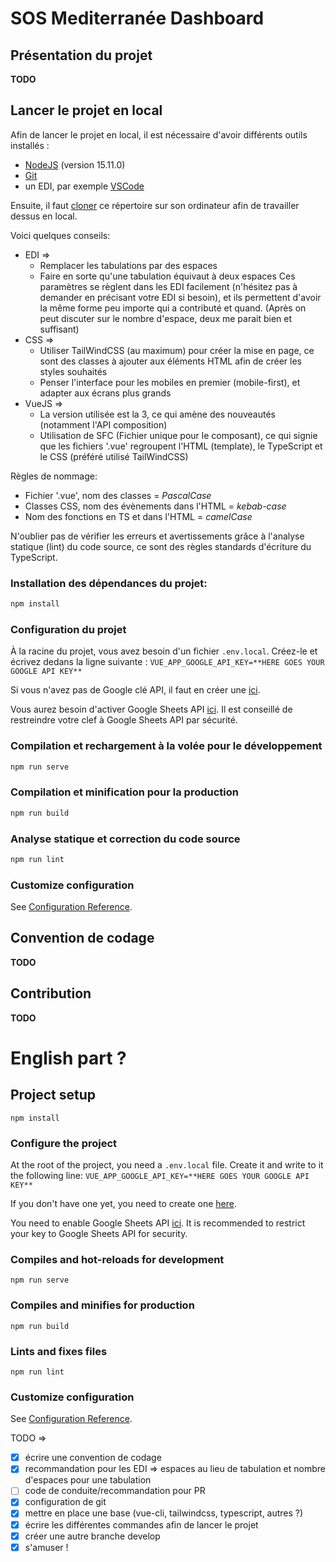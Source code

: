 # SOS Mediterranée Dashboard

## Présentation du projet
**TODO**

## Lancer le projet en local

Afin de lancer le projet en local, il est nécessaire d'avoir différents outils installés :
- [NodeJS](https://nodejs.org/download/release/v15.11.0/) (version 15.11.0)
- [Git](https://git-scm.com/downloads)
- un EDI, par exemple [VSCode](https://code.visualstudio.com/Download)

Ensuite, il faut [cloner](https://docs.github.com/en/github/creating-cloning-and-archiving-repositories/cloning-a-repository) ce répertoire sur son ordinateur afin de travailler dessus en local.

Voici quelques conseils:
- EDI =>
  - Remplacer les tabulations par des espaces
  - Faire en sorte qu'une tabulation équivaut à deux espaces
Ces paramètres se règlent dans les EDI facilement (n'hésitez pas à demander en précisant votre EDI si besoin), et ils permettent d'avoir la même forme peu importe qui a contributé et quand. (Après on peut discuter sur le nombre d'espace, deux me parait bien et suffisant)
- CSS =>
  - Utiliser TailWindCSS (au maximum) pour créer la mise en page, ce sont des classes à ajouter aux éléments HTML afin de créer les styles souhaités
  - Penser l'interface pour les mobiles en premier (mobile-first), et adapter aux écrans plus grands
- VueJS =>
  - La version utilisée est la 3, ce qui amène des nouveautés (notamment l'API composition)
  - Utilisation de SFC (Fichier unique pour le composant), ce qui signie que les fichiers '.vue' regroupent l'HTML (template), le TypeScript et le CSS (préféré utilisé TailWindCSS)

Règles de nommage:
- Fichier '.vue', nom des classes = *PascalCase*
- Classes CSS, nom des évènements dans l'HTML = *kebab-case*
- Nom des fonctions en TS et dans l'HTML = *camelCase*

N'oublier pas de vérifier les erreurs et avertissements grâce à l'analyse statique (lint) du code source, ce sont des règles standards d'écriture du TypeScript.

### Installation des dépendances du projet:
```bash
npm install
```

### Configuration du projet
À la racine du projet, vous avez besoin d'un fichier `.env.local`.
Créez-le et écrivez dedans la ligne suivante :
```VUE_APP_GOOGLE_API_KEY=**HERE GOES YOUR GOOGLE API KEY**```

Si vous n'avez pas de Google clé API, il faut en créer une [ici](https://console.cloud.google.com/apis/credentials).

Vous aurez besoin d'activer Google Sheets API [ici](https://console.cloud.google.com/apis/api/sheets.googleapis.com/overview).
Il est conseillé de restreindre votre clef à Google Sheets API par sécurité.

### Compilation et rechargement à la volée pour le développement
```bash
npm run serve
```

### Compilation et minification pour la production
```bash
npm run build
```

### Analyse statique et correction du code source
```bash
npm run lint
```

### Customize configuration
See [Configuration Reference](https://cli.vuejs.org/config/).

## Convention de codage
**TODO**

## Contribution
**TODO**

# English part ?

## Project setup
```
npm install
```

### Configure the project
At the root of the project, you need a `.env.local` file.
Create it and write to it the following line:
```VUE_APP_GOOGLE_API_KEY=**HERE GOES YOUR GOOGLE API KEY**```

If you don't have one yet, you need to create one [here](https://console.cloud.google.com/apis/credentials).

You need to enable Google Sheets API [ici](https://console.cloud.google.com/apis/api/sheets.googleapis.com/overview).
It is recommended to restrict your key to Google Sheets API for security.

### Compiles and hot-reloads for development
```
npm run serve
```

### Compiles and minifies for production
```
npm run build
```

### Lints and fixes files
```
npm run lint
```

### Customize configuration
See [Configuration Reference](https://cli.vuejs.org/config/).


TODO =>
- [x] écrire une convention de codage
- [x] recommandation pour les EDI => espaces au lieu de tabulation et nombre d'espaces pour une tabulation
- [ ] code de conduite/recommandation pour PR
- [x] configuration de git
- [x] mettre en place une base (vue-cli, tailwindcss, typescript, autres ?)
- [x] écrire les différentes commandes afin de lancer le projet
- [x] créer une autre branche develop
- [x] s'amuser !
